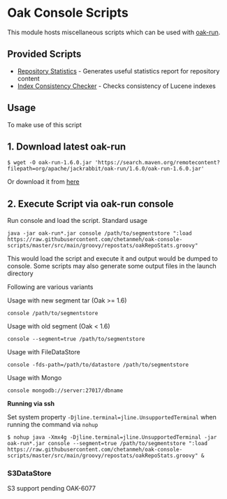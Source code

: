 # Oak Console Scripts

This module hosts miscellaneous scripts which can be used with [oak-run][1]. 

## Provided Scripts

* [Repository Statistics](src/main/groovy/repostats) - Generates useful statistics report for repository content
* [Index Consistency Checker](src/main/groovy/index) - Checks consistency of Lucene indexes

## Usage

To make use of this script

## 1. Download latest oak-run

```
$ wget -O oak-run-1.6.0.jar 'https://search.maven.org/remotecontent?filepath=org/apache/jackrabbit/oak-run/1.6.0/oak-run-1.6.0.jar'
```
Or download it from [here][2]

## 2. Execute Script via oak-run console

Run console and load the script. Standard usage

```
java -jar oak-run*.jar console /path/to/segmentstore ":load https://raw.githubusercontent.com/chetanmeh/oak-console-scripts/master/src/main/groovy/repostats/oakRepoStats.groovy"
```

This would load the script and execute it and output would be dumped to console. Some scripts
may also generate some output files in the launch directory

Following are various variants

Usage with new segment tar (Oak >= 1.6)

    console /path/to/segmentstore
     
Usage with old segment (Oak < 1.6)
    
    console --segment=true /path/to/segmentstore
     
Usage with FileDataStore

    console -fds-path=/path/to/datastore /path/to/segmentstore
     
Usage with Mongo

    console mongodb://server:27017/dbname
    
**Running via ssh**

Set system property `-Djline.terminal=jline.UnsupportedTerminal` when running the command via `nohup`

```
$ nohup java -Xmx4g -Djline.terminal=jline.UnsupportedTerminal -jar oak-run*.jar console --segment=true /path/to/segmentstore ":load https://raw.githubusercontent.com/chetanmeh/oak-console-scripts/master/src/main/groovy/repostats/oakRepoStats.groovy" &
```

### S3DataStore

S3 support pending OAK-6077

 
[1]: https://github.com/apache/jackrabbit-oak/tree/trunk/oak-run#console
[2]: http://search.maven.org/remotecontent?filepath=org/apache/jackrabbit/oak-run/1.6.0/oak-run-1.6.0.jar
